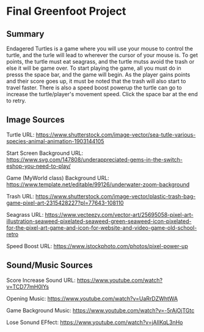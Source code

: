 # Final Greenfoot Project


## Summary
Endagered Turtles is a game where you will use your mouse to control the turtle, and the turle will lead to wherever the cursor of your mouse is. To get points, the turtle must eat seagrass, and the turtle mutss avoid the trash or else it will be game over. To start playing the game, all you must do in presss the space bar, and the game will begin. As the player gains points and their score goes up, it must be noted that the trash will also start to travel faster.  There is also a speed boost powerup the turtle can go to increase the turtle/player's movement speed. Click the space bar at the end to retry.

## Image Sources
Turtle URL: 
https://www.shutterstock.com/image-vector/sea-tutle-various-species-animal-animation-1903144105 

Start Screen Background URL:
https://www.svg.com/147808/underappreciated-gems-in-the-switch-eshop-you-need-to-play/

Game (MyWorld class) Background URL:
https://www.template.net/editable/99126/underwater-zoom-background

Trash URL: 
https://www.shutterstock.com/image-vector/plastic-trash-bag-game-pixel-art-2315428227?pl=77643-108110 

Seagrass URL: 
https://www.vecteezy.com/vector-art/25695058-pixel-art-illustration-seaweed-pixelated-seaweed-green-seaweed-icon-pixelated-for-the-pixel-art-game-and-icon-for-website-and-video-game-old-school-retro

Speed Boost URL:
https://www.istockphoto.com/photos/pixel-power-up 

## Sound/Music Sources
Score Increase Sound URL: 
https://www.youtube.com/watch?v=TCD77mH0lYs

Opening Music:
https://www.youtube.com/watch?v=UaRrDZWhtWA

Game Background Music:
https://www.youtube.com/watch?v=-5rAjOjTGtc

Lose Sonund EFfect:
https://www.youtube.com/watch?v=jAIlKqL3nHo 


